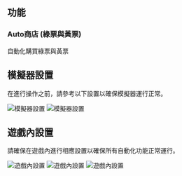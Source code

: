 ## 功能

### Auto商店 (綠票與黃票)
自動化購買綠票與黃票

## 模擬器設置
在進行操作之前，請參考以下設置以確保模擬器運行正常。

![模擬器設置](https://github.com/user-attachments/assets/53ef760c-10be-49b2-8ed2-6a9b370cf6e3)
![模擬器設置](https://github.com/user-attachments/assets/45ee3ac7-4f76-49e6-911c-69835c95cd90)

## 遊戲內設置
請確保在遊戲內進行相應設置以確保所有自動化功能正常運行。

![遊戲內設置](https://github.com/user-attachments/assets/eeda88e0-58bb-4451-ac41-fafa938fe4f2)
![遊戲內設置](https://github.com/user-attachments/assets/5a030655-422e-402b-9c6b-b83eb2b57f16)
![遊戲內設置](https://github.com/user-attachments/assets/d2837046-b443-4e58-bfc4-3333092df970)

